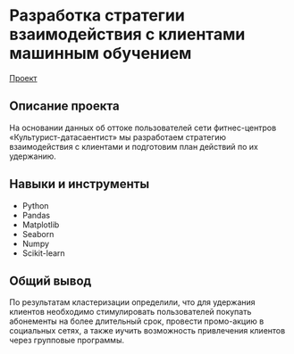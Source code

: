 # Разработка стратегии взаимодействия с клиентами машинным обучением
[Проект](https://github.com/GSW2012/Practicum-Portfolio/blob/main/11.%20Разработка%20стратегии%20машинным%20обучением/Разработка%20стратегии%20взаимодействия%20с%20клиентами.ipynb)
## Описание проекта
На основании данных об оттоке пользователей сети фитнес-центров «Культурист-датасаентист» мы разработаем стратегию взаимодействия с клиентами и подготовим план действий по их удержанию.
## Навыки и инструменты
- Python
- Pandas
- Matplotlib
- Seaborn
- Numpy
- Scikit-learn
## Общий вывод
По результатам кластеризации определили, что для удержания клиентов необходимо стимулировать пользователей покупать абонементы на более длительный срок, провести промо-акцию в социальных сетях, а также иучить возможность привлечения клиентов через групповые программы.
